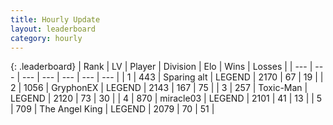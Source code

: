 ```yaml
---
title: Hourly Update
layout: leaderboard
category: hourly
---
```


{: .leaderboard}
| Rank | LV | Player | Division | Elo | Wins | Losses |
| --- | --- | --- | --- | --- | --- | --- |
| <span data-change="0">1</span> | 443 | <span title="ID: 382502">Sparing alt</span> | LEGEND | <span data-change="0">2170</span> | <span data-change="0">67</span> | <span data-change="0">19</span> |
| <span data-change="0">2</span> | 1056 | <span title="ID: 315148">GryphonEX</span> | LEGEND | <span data-change="6">2143</span> | <span data-change="1">167</span> | <span data-change="0">75</span> |
| <span data-change="0">3</span> | 257 | <span title="ID: 521263">Toxic-Man</span> | LEGEND | <span data-change="0">2120</span> | <span data-change="0">73</span> | <span data-change="0">30</span> |
| <span data-change="0">4</span> | 870 | <span title="ID: 416373">miracle03</span> | LEGEND | <span data-change="0">2101</span> | <span data-change="0">41</span> | <span data-change="0">13</span> |
| <span data-change="0">5</span> | 709 | <span title="ID: 547162">The Angel King</span> | LEGEND | <span data-change="0">2079</span> | <span data-change="0">70</span> | <span data-change="0">51</span> |